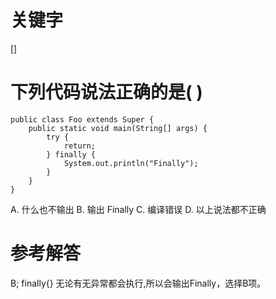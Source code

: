 # 关键字

[]

# 下列代码说法正确的是( )
```
public class Foo extends Super {
	public static void main(String[] args) {
		try {
			return;
		} finally {
			System.out.println("Finally");
		}
	}
}
```
A. 什么也不输出
B. 输出 Finally
C. 编译错误
D. 以上说法都不正确

# 参考解答
B;
finally{} 无论有无异常都会执行,所以会输出Finally，选择B项。